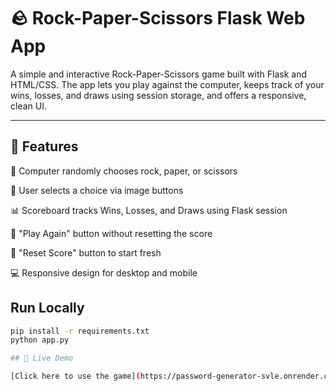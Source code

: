 # 🪨 Rock-Paper-Scissors Flask Web App

A simple and interactive Rock-Paper-Scissors game built with Flask and HTML/CSS. The app lets you play against the computer, keeps track of your wins, losses, and draws using session storage, and offers a responsive, clean UI.

---

## 🚀 Features

🧠 Computer randomly chooses rock, paper, or scissors

🧍 User selects a choice via image buttons

📊 Scoreboard tracks Wins, Losses, and Draws using Flask session

🔁 "Play Again" button without resetting the score

🔄 "Reset Score" button to start fresh

💻 Responsive design for desktop and mobile

## Run Locally

```bash
pip install -r requirements.txt
python app.py

## 🔗 Live Demo

[Click here to use the game](https://password-generator-svle.onrender.com)